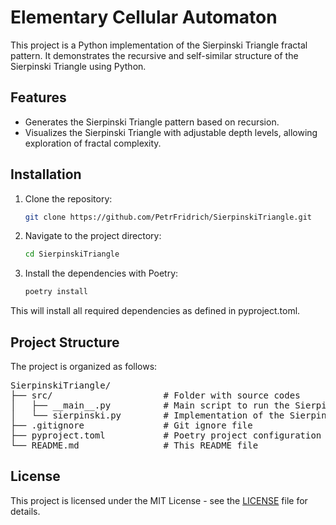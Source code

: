 # Elementary Cellular Automaton

This project is a Python implementation of the Sierpinski Triangle fractal pattern. It demonstrates the recursive and self-similar structure of the Sierpinski Triangle using Python.


## Features

- Generates the Sierpinski Triangle pattern based on recursion.
- Visualizes the Sierpinski Triangle with adjustable depth levels, allowing exploration of fractal complexity.

## Installation

1. Clone the repository:
   ```bash
   git clone https://github.com/PetrFridrich/SierpinskiTriangle.git
   ```
2.  Navigate to the project directory:
    ```bash
    cd SierpinskiTriangle
    ```
3. Install the dependencies with Poetry:
    ```bash 
    poetry install
    ```
This will install all required dependencies as defined in pyproject.toml.

## Project Structure

The project is organized as follows:

<pre>
SierpinskiTriangle/
├── src/                     # Folder with source codes
│   ├── __main__.py          # Main script to run the Sierpinski Triangle
│   └── sierpinski.py        # Implementation of the Sierpinski fractal pattern
├── .gitignore               # Git ignore file
├── pyproject.toml           # Poetry project configuration and dependencies
└── README.md                # This README file
</pre>

## License

This project is licensed under the MIT License - see the [LICENSE](LICENSE) file for details.

